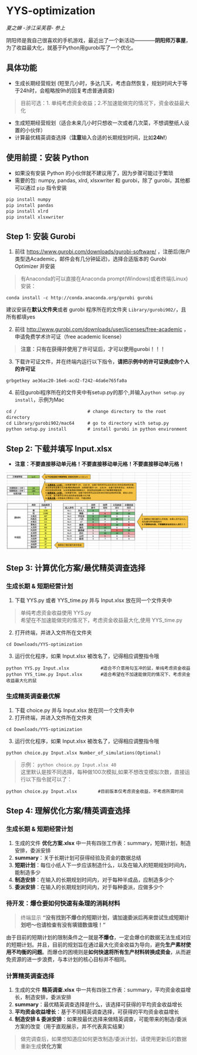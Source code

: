 # YYS-optimization
_夏之蝉 -涉江采芙蓉- 参上_
 
阴阳师是我自己很喜欢的手机游戏，最近出了一个新活动————**阴阳师万事屋**，为了收益最大化，就基于Python用gurobi写了一个优化。

## 具体功能
- 生成长期经营规划 (短至几小时，多达几天，考虑自然恢复，规划时间大于等于24h时，会粗略按9h的回复考虑普通调查)
> 目前可选：1. 单纯考虑资金收益；2.不加速能做完的情况下，资金收益最大化
- 生成短期经营规划（适合未来几小时只想收一次或者几次菜，不想调整纸人设置的小伙伴）
- 计算最优精英调查选择（**注意**输入合适的长期规划时间，比如**24h!**）

## **使用前提：安装 Python** 
- 如果没有安装 Python 的小伙伴就不建议用了，因为步骤可能过于繁琐
- 需要的包: numpy, pandas, xlrd, xlsxwriter 和 gurobi，除了 gurobi，其他都可以通过 ```pip``` 指令安装
```
pip install numpy
pip install pandas
pip install xlrd
pip install xlsxwriter
```

## Step 1: 安装 Gurobi
1. 前往 https://www.gurobi.com/downloads/gurobi-software/ ，注册后(账户类型选Academic，邮件会有几分钟延迟)，选择合适版本的 Gurobi Optimizer 并安装
> 有Anaconda的可以直接在Anaconda prompt(Windows)或者终端(Linux)安装：  
```
conda install -c http://conda.anaconda.org/gurobi gurobi
```  
建议安装在**默认文件夹**或者 gurobi 程序所在的文件夹 ```Library/gurobi902/```，且所有都填yes

2. 前往 http://www.gurobi.com/downloads/user/licenses/free-academic ，申请免费学术许可证（free academic license）
> **注意：只有在获得并使用了许可证后，才可以使用gurobi！！！**
3. 下载许可证文件，并在终端内运行以下指令，**请把示例中的许可证换成你个人的许可证**

```
grbgetkey ae36ac20-16e6-acd2-f242-4da6e765fa0a
```

4. 前往gurobi程序所在的文件夹中有setup.py的那个,并输入```python setup.py install```，示例为Mac
```
cd /                           # change directory to the root directory
cd Library/gurobi902/mac64     # go to directory with setup.py
python setup.py install        # install gurobi in python environment
```

## Step 2: 下载并填写 Input.xlsx
- **注意：不要直接移动单元格！不要直接移动单元格！不要直接移动单元格！**

<img src="Input使用说明.png"
  alt="Markdown Monster icon"
  style="float: middle; margin-right: 10px;" />

## Step 3: 计算优化方案/最优精英调查选择
### **生成长期 & 短期经营计划**
1. 下载 YYS.py 或者 YYS_time.py 并与 Input.xlsx 放在同一个文件夹中
> 单纯考虑资金收益使用 YYS.py  
希望在不加速能做完的情况下，考虑资金收益最大化,使用 YYS_time.py

2. 打开终端，并进入文件所在文件夹

```
cd Downloads/YYS-optimization
```

3. 运行优化程序，如果 Input.xlsx 被改名了，记得相应调整指令哦

```
python YYS.py Input.xlsx            #适合不介意用勾玉冲的鼠，单纯考虑资金收益
python YYS_time.py Input.xlsx       #适合希望在不加速能做完的情况下、考虑资金收益最大化的鼠
```

### **生成精英调查最优解**
1. 下载 choice.py 并与 Input.xlsx 放在同一个文件夹中
2. 打开终端，并进入文件所在文件夹

```
cd Downloads/YYS-optimization
```

3. 运行优化程序，如果 Input.xlsx 被改名了，记得相应调整指令哦

```
python choice.py Input.xlsx Number_of_simulations(Optional)
```

> 示例： ```python choice.py Input.xlsx 40```  
这里默认是按不同选择，每种做100次模拟,如果不想改变模拟次数，直接运行以下指令就可以了：

```
python choice.py Input.xlsx        #目前版本仅考虑资金收益，不考虑所需时间
```


## Step 4: 理解优化方案/精英调查选择
### **生成长期 & 短期经营计划**
1. 生成的文件 **优化方案.xlsx** 中一共有四张工作表：summary，短期计划，制造安排，委派安排
2. **summary**：关于长期计划可获得经验及资金的数据总结
3. **短期计划**：每位小纸人下一步应该制造什么，以及在输入的短期规划时间内，能制造多少  
4. **制造安排**：在输入的长期规划时间内，对于每种半成品，应制造多少个
5. **委派安排**：在输入的长期规划时间内，对于每种委派，应做多少个

### **待开发：爆仓要如何快速有条理的消耗材料**
> 终端显示 **“没有找到不爆仓的短期计划，请加速委派后再来尝试生成短期计划吧～也请检查有没有填错数值哦！”**

由于目前的短期计划的限制条件之一就是**不爆仓**，一定会爆仓的数据无法生成对应的短期计划。并且，目前的规划旨在通过最大化资金收益为导向，避免**生产素材使用不均衡的问题**。而爆仓的困境则是**如何快速将所有生产材料转换成资金**，从而避免资源的进一步浪费，与本计划的核心目标并不相同。


### **计算精英调查选择**
1. 生成的文件 **精英调查.xlsx** 中一共有四张工作表：summary，平均资金收益增长，制造安排，委派安排
2. **summary**：最优精英调查选择是什么，该选择可获得的平均资金收益增长
3. **平均资金收益增长**：基于不同精英调查选择，可获得的平均资金收益增长   
4. **制造安排 & 委派安排**：如果按最优选择来做精英调查，可能带来的制造/委派方案的改变（用于直观展示，并不代表真实结果）
> 做完调查后，如果想知道应如何更改制造/委派计划，请使用更新后的数据重新生成**优化方案**
